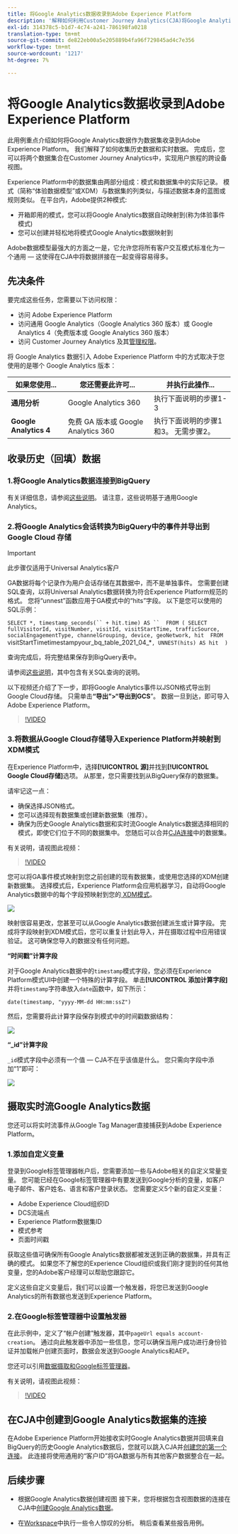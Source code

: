 ```yaml
---
title: 将Google Analytics数据收录到Adobe Experience Platform
description: '解释如何利用Customer Journey Analytics(CJA)将Google Analytics和火库数据引入Adobe Experience Platform。 '
exl-id: 314378c5-b1d7-4c74-a241-786198fa0218
translation-type: tm+mt
source-git-commit: de822eb00a5e205889b4fa96f729845ad4c7e356
workflow-type: tm+mt
source-wordcount: '1217'
ht-degree: 7%

---
```



# 将Google Analytics数据收录到Adobe Experience Platform

此用例重点介绍如何将Google Analytics数据作为数据集收录到Adobe Experience Platform。 我们解释了如何收集历史数据和实时数据。 完成后，您可以将两个数据集合在Customer Journey Analytics中，实现用户旅程的跨设备视图。

Experience Platform中的数据集由两部分组成：模式和数据集中的实际记录。 模式（简称“体验数据模型”或XDM）与数据集的列类似，与描述数据本身的蓝图或规则类似。 在平台内，Adobe提供2种模式:

* 开箱即用的模式，您可以将Google Analytics数据自动映射到(称为体验事件模式)
* 您可以创建并轻松地将模式Google Analytics数据映射到

Adobe数据模型最强大的方面之一是，它允许您将所有客户交互模式标准化为一个通用 — 这使得在CJA中将数据拼接在一起变得容易得多。

## 先决条件

要完成这些任务，您需要以下访问权限：

* 访问 Adobe Experience Platform
* 访问通用 Google Analytics（Google Analytics 360 版本）或 Google Analytics 4（免费版本或 Google Analytics 360 版本）
* 访问 Customer Journey Analytics 及其[管理权限](https://experienceleague.adobe.com/docs/analytics-platform/using/cja-overview/cja-overview.html?lang=zh-Hans#admin-access-permissions)。

将 Google Analytics 数据引入 Adobe Experience Platform 中的方式取决于您使用的是哪个 Google Analytics 版本：

| 如果您使用... | 您还需要此许可... | 并执行此操作... |
| --- | --- | --- |
| **通用分析** | Google Analytics 360 | 执行下面说明的步骤1-3 |
| **Google Analytics 4** | 免费 GA 版本或 Google Analytics 360 | 执行下面说明的步骤1和3。 无需步骤2。 |

## 收录历史（回填）数据

### 1.将Google Analytics数据连接到BigQuery

有关详细信息，请参阅[这些说明](https://support.google.com/analytics/answer/3416092?hl=en)。 请注意，这些说明基于通用Google Analytics。

### 2.将Google Analytics会话转换为BigQuery中的事件并导出到Google Cloud 存储

>[!IMPORTANT]
>
>此步骤仅适用于Universal Analytics客户

GA数据将每个记录作为用户会话存储在其数据中，而不是单独事件。 您需要创建SQL查询，以将Universal Analytics数据转换为符合Experience Platform规范的格式。 您将“unnest”函数应用于GA模式中的“hits”字段。 以下是您可以使用的SQL示例：

`SELECT
*,
timestamp_seconds(`` + hit.time) AS `` 
FROM
(
SELECT
fullVisitorId,
visitNumber,
visitId,
visitStartTime,
trafficSource,
socialEngagementType,
channelGrouping,
device,
geoNetwork,
hit 
FROM
`visitStartTimetimestampyour_bq_table_2021_04_*`,
UNNEST(hits) AS hit 
)`

查询完成后，将完整结果保存到BigQuery表中。

请参阅[这些说明](https://support.google.com/analytics/answer/7029846?hl=en&amp;ref_topic=9359001#zippy=%2Cold-export-schema%2Cuse-this-script-to-migrate-existing-bigquery-datasets-from-the-old-export-schema-to-the-new-one%2Cscript-migration-scriptsql)，其中包含有关SQL查询的说明。

以下视频还介绍了下一步，即将Google Analytics事件以JSON格式导出到Google Cloud存储。 只需单击&#x200B;**“导出”>“导出到GCS**”。 数据一旦到达，即可导入Adobe Experience Platform。

>[!VIDEO](https://video.tv.adobe.com/v/332634)

### 3.将数据从Google Cloud存储导入Experience Platform并映射到XDM模式

在Experience Platform中，选择&#x200B;**[!UICONTROL 源]**&#x200B;并找到&#x200B;**[!UICONTROL Google Cloud存储]**&#x200B;选项。 从那里，您只需要找到从BigQuery保存的数据集。

请牢记这一点：

* 确保选择JSON格式。
* 您可以选择现有数据集或创建新数据集（推荐）。
* 确保为历史Google Analytics数据和实时流Google Analytics数据选择相同的模式，即使它们位于不同的数据集中。 您随后可以合并[CJA连接](/help/connections/combined-dataset.md)中的数据集。

有关说明，请视图此视频：

>[!VIDEO](https://video.tv.adobe.com/v/332676)

您可以将GA事件模式映射到您之前创建的现有数据集，或使用您选择的XDM创建新数据集。 选择模式后，Experience Platform会应用机器学习，自动将Google Analytics数据中的每个字段预映射到您的[ XDM模式](https://experienceleague.adobe.com/docs/experience-platform/xdm/home.html?lang=en#ui)。

![](assets/schema-map.png)

映射很容易更改，您甚至可以从Google Analytics数据创建派生或计算字段。 完成将字段映射到XDM模式后，您可以重复计划此导入，并在摄取过程中应用错误验证。 这可确保您导入的数据没有任何问题。

**“时间戳”计算字段**

对于Google Analytics数据中的`timestamp`模式字段，您必须在Experience Platform模式UI中创建一个特殊的计算字段。 单击&#x200B;**[!UICONTROL 添加计算字段]**&#x200B;并将`timestamp`字符串放入`date`函数中，如下所示：

`date(timestamp, "yyyy-MM-dd HH:mm:ssZ")`

然后，您需要将此计算字段保存到模式中的时间戳数据结构：

![](assets/timestamp.png)

**“_id”计算字段**

`_id`模式字段中必须有一个值 — CJA不在乎该值是什么。 您只需向字段中添加“1”即可：

![](assets/_id.png)

## 摄取实时流Google Analytics数据

您还可以将实时流事件从Google Tag Manager直接捕获到Adobe Experience Platform。

### 1.添加自定义变量

登录到Google标签管理器帐户后，您需要添加一些与Adobe相关的自定义常量变量。 您可能已经在Google标签管理器中有要发送到Google分析的变量，如客户电子邮件、客户姓名、语言和客户登录状态。 您需要定义5个新的自定义变量：

* Adobe Experience Cloud组织ID
* DCS流端点
* Experience Platform数据集ID
* 模式参考
* 页面时间戳

获取这些值可确保所有Google Analytics数据都被发送到正确的数据集，并具有正确的模式。 如果您不了解您的Experience Cloud组织或我们刚才提到的任何其他变量，您的Adobe客户经理可以帮助您跟踪它。

定义这些自定义变量后，我们可以设置一个触发器，将您已发送到Google Analytics的所有数据也发送到Experience Platform。

### 2.在Google标签管理器中设置触发器

在此示例中，定义了“帐户创建”触发器，其中`pageUrl equals account-creation`。 通过向此触发器中添加一些信息，您可以确保当用户成功进行身份验证并加载帐户创建页面时，数据会发送到Google Analytics和AEP。

您还可以引用[数据摄取和Google标签管理器](https://experienceleague.adobe.com/docs/platform-learn/comprehensive-technical-tutorial/module9/data-ingestion-using-google-tag-manager-and-google-analytics.html?lang=en#module9)。

有关说明，请视图此视频：

>[!VIDEO](https://video.tv.adobe.com/v/332668)

## 在CJA中创建到Google Analytics数据集的连接

在Adobe Experience Platform开始接收实时Google Analytics数据并回填来自BigQuery的历史Google Analytics数据后，您就可以跳入CJA并[创建您的第一个连接](/help/connections/create-connection.md)。 此连接将使用通用的“客户ID”将GA数据与所有其他客户数据整合在一起。

## 后续步骤

* 根据Google Analytics数据创建视图
接下来，您将根据包含视图数据的连接在CJA中[创建Google Analytics数据](https://experienceleague.adobe.com/docs/analytics-platform/using/cja-dataviews/create-dataview.html?lang=en#cja-dataviews)。

* 在[Workspace](https://experienceleague.adobe.com/docs/analytics-platform/using/cja-workspace/home.html?lang=en#cja-workspace)中执行一些令人惊叹的分析。 稍后查看某些报告用例。